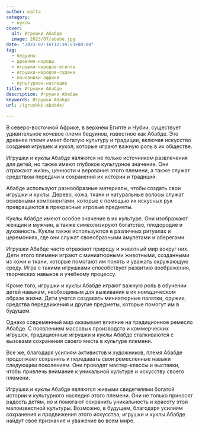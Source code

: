 ```yaml
---
author: malta
category:
  - куклы
cover:
  alt: Игрушки Абабде
  image: 2023/07/ababe.jpg
date: "2023-07-16T12:39:53+00:00"
tag:
  - бедуины
  - древние-народы
  - игрушки-народов-египта
  - игрушки-народов-судана
  - кочевники-африки
  - культурное-наследие
title: Игрушки Абабде
description: Игрушки Абабде
keywords: Игрушки Абабде
url: /igrushki-ababde/

---
```

В северо-восточной Африке, в верхнем Египте и Нубии, существует удивительное кочевое племя бедуинов, известное как Абабде. Это древнее племя имеет богатую культуру и традиции, включая искусство создания игрушек и кукол, которые играют важную роль в их обществе.

Игрушки и куклы Абабде являются не только источником развлечения для детей, но также имеют глубокое культурное значение. Они отражают жизнь, ценности и верования этого племени, а также служат средством передачи и сохранения их истории и традиций.

Абабде используют разнообразные материалы, чтобы создать свои игрушки и куклы. Дерево, кожа, ткани и натуральные волосы служат основными компонентами, которые с помощью их искусных рук превращаются в прекрасные игровые предметы.

Куклы Абабде имеют особое значение в их культуре. Они изображают женщин и мужчин, а также символизируют богатство, плодородие и духовность. Куклы также используются в различных ритуалах и церемониях, где они служат своеобразными амулетами и оберегами.

Игрушки Абабде часто отражают природу и животный мир вокруг них. Дети этого племени играют с миниатюрными животными, созданными из кожи и ткани, которые помогают им понять и уважать окружающую среду. Игра с такими игрушками способствует развитию воображения, творческих навыков и учебному процессу.

Кроме того, игрушки и куклы Абабде играют важную роль в обучении детей навыкам, необходимым для выживания в их номадическом образе жизни. Дети учатся создавать миниатюрные палатки, оружие, средства передвижения и другие предметы, которые помогут им в будущем.

Однако современный мир оказывает влияние на традиционное ремесло Абабде. С появлением массовых производств и коммерческих игрушек, традиционные игрушки и куклы Абабде сталкиваются с вызовами сохранения своего места в культуре племени.

Все же, благодаря усилиям активистов и художников, племя Абабде продолжает сохранять и передавать свои ремесленные навыки следующим поколениям. Они проводят мастер-классы и выставки, чтобы привлечь внимание к уникальной культуре и искусству своего племени.

Игрушки и куклы Абабде являются живыми свидетелями богатой истории и культурного наследия этого племени. Они не только приносят радость детям, но и помогают сохранить уникальность и красоту этой малоизвестной культуры. Возможно, в будущем, благодаря усилиям сохранения и продвижения этого искусства, игрушки и куклы Абабде найдут свое признание и уважение во всем мире.
